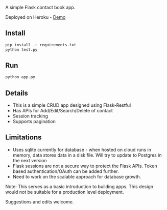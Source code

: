 A simple Flask contact book app.

Deployed on Heroku - [Demo](basic-contact-app.herokuapp.com)

## Install

```bash
pip install -r requirements.txt
python test.py
```
## Run

```bash
python app.py
```

## Details

* This is a simple CRUD app designed using Flask-Restful
* Has APIs for Add/Edit/Search/Delete of contact
* Session tracking 
* Supports pagination

## Limitations

* Uses sqlite currently for database - when hosted on cloud runs in memory, data stores data in a disk file. Will try to update to Postgres in the next version
* Flask sessions are not a secure way to protect the Flask APIs. Token based authentication/OAuth can be added further.
* Need to work on the scalable approach for database growth. 

Note: This serves as a basic introduction to building apps. This design would not be suitable for a production level deployment. 

Suggestions and edits welcome. 
